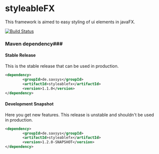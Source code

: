 # styleableFX
This framework is aimed to easy styling of ui elements in javaFX.


[![Build Status](https://ci.xyanid.de/app/rest/builds/buildType:StyleableFX_Build/statusIcon)](https://ci.xyanid.de/viewType.html?buildTypeId=StyleableFX_Build&guest=1)

### Maven dependency###

#### Stable Release

This is the stable release that can be used in production.

```xml
<dependency>
		<groupId>de.saxsys</groupId>
		<artifactId>styleablefx</artifactId>
		<version>1.1.0</version>
</dependency>
```

#### Development Snapshot

Here you get new features. This release is unstable and shouldn't be used in production. 

```xml
<dependency>
		<groupId>de.saxsys</groupId>
		<artifactId>styleablefx</artifactId>
		<version>1.2.0-SNAPSHOT</version>
</dependency>
